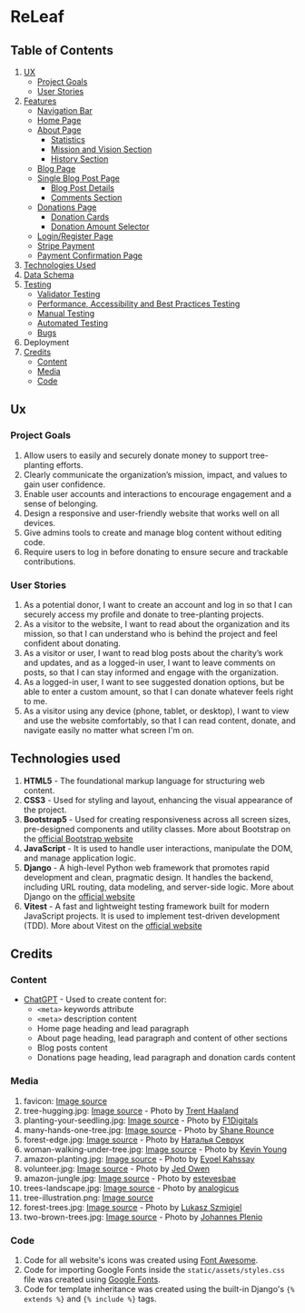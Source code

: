 # ReLeaf
## Table of Contents
1. [UX](#ux)
   - [Project Goals](#project-goals)
   - [User Stories](#user-stories)
2. [Features](https://github.com/FlorinMiron98/ReLeaf/blob/main/features.md)
   - [Navigation Bar](https://github.com/FlorinMiron98/ReLeaf/blob/main/features.md#navigation-bar)
   - [Home Page](https://github.com/FlorinMiron98/ReLeaf/blob/main/features.md#home-page)
   - [About Page](https://github.com/FlorinMiron98/ReLeaf/blob/main/features.md#about-page)
     - [Statistics](https://github.com/FlorinMiron98/ReLeaf/blob/main/features.md#statistics)
     - [Mission and Vision Section](https://github.com/FlorinMiron98/ReLeaf/blob/main/features.md#mission-and-vision-section)
     - [History Section](https://github.com/FlorinMiron98/ReLeaf/blob/main/features.md#history-section)
   - [Blog Page](https://github.com/FlorinMiron98/ReLeaf/blob/main/features.md#blog-page)
   - [Single Blog Post Page](https://github.com/FlorinMiron98/ReLeaf/blob/main/features.md#single-blog-post-page)
     - [Blog Post Details](https://github.com/FlorinMiron98/ReLeaf/blob/main/features.md#blog-post-details)
     - [Comments Section](https://github.com/FlorinMiron98/ReLeaf/blob/main/features.md#comments-section)
   - [Donations Page](https://github.com/FlorinMiron98/ReLeaf/blob/main/features.md#donations-page)
     - [Donation Cards](https://github.com/FlorinMiron98/ReLeaf/blob/main/features.md#donation-cards)
     - [Donation Amount Selector](https://github.com/FlorinMiron98/ReLeaf/blob/main/features.md#donation-amount-selector)
   - [Login/Register Page](https://github.com/FlorinMiron98/ReLeaf/blob/main/features.md#loginregister-page)
   - [Stripe Payment](https://github.com/FlorinMiron98/ReLeaf/blob/main/features.md#stripe-payment)
   - [Payment Confirmation Page](https://github.com/FlorinMiron98/ReLeaf/blob/main/features.md#payment-confirmation-page)
4. [Technologies Used](#technologies-used)
5. [Data Schema](https://github.com/FlorinMiron98/ReLeaf/blob/main/data-schema.md)
6. [Testing](https://github.com/FlorinMiron98/ReLeaf/blob/main/testing.md)
   - [Validator Testing](https://github.com/FlorinMiron98/ReLeaf/blob/main/testing.md#validator-testing)
   - [Performance, Accessibility and Best Practices Testing](https://github.com/FlorinMiron98/ReLeaf/blob/main/testing.md#performance-accessibility-and-best-practices-testing)
   - [Manual Testing](https://github.com/FlorinMiron98/ReLeaf/blob/main/testing.md#manual-testing)
   - [Automated Testing](https://github.com/FlorinMiron98/ReLeaf/blob/main/testing.md#automated-testing)
   - [Bugs](https://github.com/FlorinMiron98/ReLeaf/blob/main/testing.md#bugs)
7. Deployment
8. [Credits](#credits)
   - [Content](#content)
   - [Media](#media)
   - [Code](#code)
## Ux
### Project Goals
1. Allow users to easily and securely donate money to support tree-planting efforts.
2. Clearly communicate the organization’s mission, impact, and values to gain user confidence.
3. Enable user accounts and interactions to encourage engagement and a sense of belonging.
4. Design a responsive and user-friendly website that works well on all devices.
5. Give admins tools to create and manage blog content without editing code.
6. Require users to log in before donating to ensure secure and trackable contributions.
### User Stories
1. As a potential donor, I want to create an account and log in so that I can securely access my profile and donate to tree-planting projects.
2. As a visitor to the website, I want to read about the organization and its mission, so that I can understand who is behind the project and feel confident about donating.
3. As a visitor or user, I want to read blog posts about the charity’s work and updates, and as a logged-in user, I want to leave comments on posts, so that I can stay informed and engage with the organization.
4. As a logged-in user, I want to see suggested donation options, but be able to enter a custom amount, so that I can donate whatever feels right to me.
5. As a visitor using any device (phone, tablet, or desktop), I want to view and use the website comfortably, so that I can read content, donate, and navigate easily no matter what screen I'm on.
## Technologies used
1. **HTML5** - The foundational markup language for structuring web content.
2. **CSS3** - Used for styling and layout, enhancing the visual appearance of the project.
3. **Bootstrap5** - Used for creating responsiveness across all screen sizes, pre-designed components and utility classes. More about Bootstrap on the [official Bootstrap website](https://getbootstrap.com/)
4. **JavaScript** - It is used to handle user interactions, manipulate the DOM, and manage application logic.
5. **Django** - A high-level Python web framework that promotes rapid development and clean, pragmatic design. It handles the backend, including URL routing, data modeling, and server-side logic. More about Django on the [official website](https://www.djangoproject.com/)
6. **Vitest** - A fast and lightweight testing framework built for modern JavaScript projects. It is used to implement test-driven development (TDD). More about Vitest on the [official website](https://vitest.dev/)
## Credits
### Content
- [ChatGPT](https://chatgpt.com/) - Used to create content for:
  - `<meta>` keywords attribute
  - `<meta>` description content
  - Home page heading and lead paragraph
  - About page heading, lead paragraph and content of other sections
  - Blog posts content
  - Donations page heading, lead paragraph and donation cards content
### Media
1. favicon: [Image source](https://icons8.com/icons/set/leaf)
2. tree-hugging.jpg: [Image source](https://unsplash.com/photos/a-person-hugging-a-tree-in-a-forest-yIsjn-IGWqc) - Photo by [Trent Haaland](https://unsplash.com/@trenthaaland)
3. planting-your-seedling.jpg: [Image source](https://pixabay.com/photos/plant-planting-life-nature-natural-7702566/) - Photo by [F1Digitals](https://pixabay.com/users/f1digitals-1568321/)
4. many-hands-one-tree.jpg: [Image source](https://unsplash.com/photos/a-group-of-people-holding-hands-on-top-of-a-tree-DNkoNXQti3c) - Photo by [Shane Rounce](https://unsplash.com/@shanerounce)
5. forest-edge.jpg: [Image source](https://www.pexels.com/photo/lush-springtime-landscape-with-dense-trees-32602818/) - Photo by [Наталья Севрук](https://www.pexels.com/@636238602/)
6. woman-walking-under-tree.jpg: [Image source](https://unsplash.com/photos/woman-walking-under-tree-during-daytime-Z5qD8T3wVvk) - Photo by [Kevin Young](https://unsplash.com/@kevinjyoung)
7. amazon-planting.jpg: [Image source](https://unsplash.com/photos/people-in-yellow-jacket-and-black-backpack-FyCjvyPG9Pg) - Photo by [Eyoel Kahssay](https://unsplash.com/@eyoelkahssay)
8. volunteer.jpg: [Image source](https://unsplash.com/photos/man-in-white-shirt-planting-at-daytime-1JgUGDdcWnM) - Photo by [Jed Owen](https://unsplash.com/@jediahowen)
9. amazon-jungle.jpg: [Image source](https://pixabay.com/photos/body-of-water-nature-tree-river-3228741/) - Photo by [estevesbae](https://pixabay.com/users/estevesbae-8123618/)
10. trees-landscape.jpg: [Image source](https://pixabay.com/photos/meadow-landscape-fruit-trees-7196549/) - Photo by [analogicus](https://pixabay.com/users/analogicus-8164369/)
11. tree-illustration.png: [Image source](https://www.freepik.com/free-vector/autumn-tree-concept-illustration_90470531.htm#fromView=keyword&page=1&position=7&uuid=06aedf97-6c80-481b-9f07-2202c2fac22b&query=Tree+Illustration)
12. forest-trees.jpg: [Image source](https://unsplash.com/photos/forest-trees-jFCViYFYcus) - Photo by [Lukasz Szmigiel](https://unsplash.com/@szmigieldesign)
13. two-brown-trees.jpg: [Image source](https://www.pexels.com/photo/two-brown-trees-1632790/) - Photo by [Johannes Plenio](https://www.pexels.com/@jplenio/)
### Code
1. Code for all website's icons was created using [Font Awesome](https://fontawesome.com/).
2. Code for importing Google Fonts inside the `static/assets/styles.css` file was created using [Google Fonts](https://fonts.google.com/).
3. Code for template inheritance was created using the built-in Django's `{% extends %}` and `{% include %}` tags.
